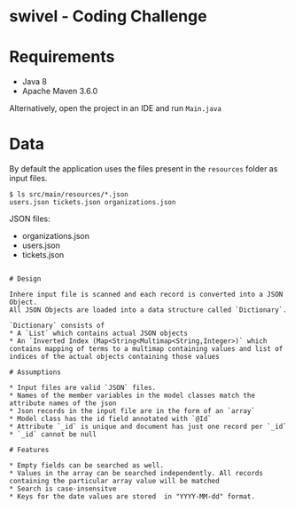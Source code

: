 # swivel  - Coding Challenge

# Requirements
* Java 8
* Apache Maven 3.6.0 


Alternatively, open the project in an IDE and run `Main.java`

# Data

By default the application uses the files present in the `resources` folder as input files.
```
$ ls src/main/resources/*.json
users.json tickets.json organizations.json

```
JSON files:
* organizations.json
* users.json
* tickets.json
```

# Design

Inhere input file is scanned and each record is converted into a JSON Object.
All JSON Objects are loaded into a data structure called `Dictionary`.

`Dictionary` consists of 
* A `List` which contains actual JSON objects
* An `Inverted Index (Map<String<Multimap<String,Integer>)` which contains mapping of terms to a multimap containing values and list of indices of the actual objects containing those values

# Assumptions

* Input files are valid `JSON` files.
* Names of the member variables in the model classes match the attribute names of the json
* Json records in the input file are in the form of an `array` 
* Model class has the id field annotated with `@Id`
* Attribute `_id` is unique and document has just one record per `_id`
* `_id` cannot be null

# Features

* Empty fields can be searched as well.
* Values in the array can be searched independently. All records containing the particular array value will be matched
* Search is case-insensitve
* Keys for the date values are stored  in "YYYY-MM-dd" format. 